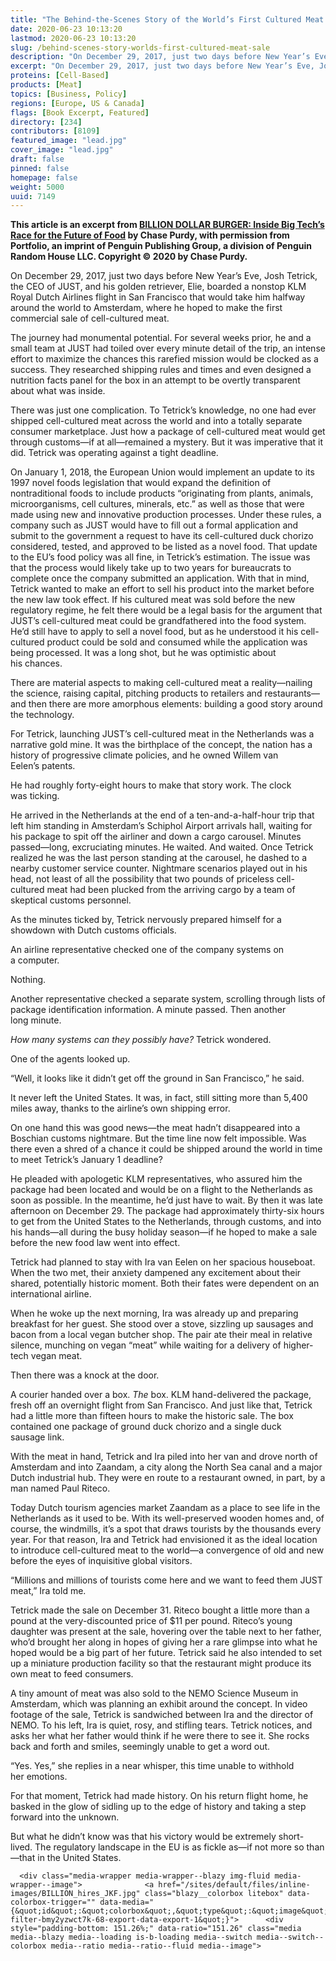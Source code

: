 ```yaml
---
title: "The Behind-the-Scenes Story of the World’s First Cultured Meat Sale"
date: 2020-06-23 10:13:20
lastmod: 2020-06-23 10:13:20
slug: /behind-scenes-story-worlds-first-cultured-meat-sale
description: "On December 29, 2017, just two days before New Year’s Eve, Josh Tetrick, the CEO of JUST, and his golden retriever, Elie, boarded a nonstop KLM Royal Dutch Airlines flight in San Francisco that would take him halfway around the world to Amsterdam, where he hoped to make the first commercial sale of cell-cultured meat. This article is an excerpt from BILLION DOLLAR BURGER: Inside Big Tech’s Race for the Future of Food by Chase Purdy, with permission from Portfolio, an imprint of Penguin Publishing Group, a division of Penguin Random House LLC. Copyright © 2020 by Chase Purdy."
excerpt: "On December 29, 2017, just two days before New Year’s Eve, Josh Tetrick, the CEO of JUST, and his golden retriever, Elie, boarded a nonstop KLM Royal Dutch Airlines flight in San Francisco that would take him halfway around the world to Amsterdam, where he hoped to make the first commercial sale of cell-cultured meat. This article is an excerpt from BILLION DOLLAR BURGER: Inside Big Tech’s Race for the Future of Food by Chase Purdy, with permission from Portfolio, an imprint of Penguin Publishing Group, a division of Penguin Random House LLC. Copyright © 2020 by Chase Purdy."
proteins: [Cell-Based]
products: [Meat]
topics: [Business, Policy]
regions: [Europe, US & Canada]
flags: [Book Excerpt, Featured]
directory: [234]
contributors: [8109]
featured_image: "lead.jpg"
cover_image: "lead.jpg"
draft: false
pinned: false
homepage: false
weight: 5000
uuid: 7149
---
```

<p><strong>This article is an excerpt from <a href="https://www.penguinrandomhouse.com/books/576770/billion-dollar-burger-by-chase-purdy/" target="_blank">BILLION DOLLAR BURGER: Inside Big Tech’s Race for the Future of Food</a> by Chase Purdy, with permission from Portfolio, an imprint of Penguin Publishing Group, a division of Penguin Random House LLC. Copyright © 2020 by Chase Purdy.</strong></p>

<p>On December 29, 2017, just two days before New Year’s Eve, Josh Tetrick, the CEO of JUST, and his golden retriever, Elie, boarded a nonstop KLM Royal Dutch Airlines flight in San Francisco that would take him halfway around the world to Amsterdam, where he hoped to make the first commercial sale of cell-cultured meat.</p>

<p>The journey had monumental potential. For several weeks prior, he and a small team at JUST had toiled over every minute detail of the trip, an intense effort to maximize the chances this rarefied mission would be clocked as a success. They researched shipping rules and times and even designed a nutrition facts panel for the box in an attempt to be overtly transparent about what was inside.</p>

<p>There was just one complication. To Tetrick’s knowledge, no one had ever shipped cell-cultured meat across the world and into a totally separate consumer marketplace. Just how a package of cell-cultured meat would get through customs—if at all—remained a mystery. But it was imperative that it did. Tetrick was operating against a tight deadline.</p>

<p>On January 1, 2018, the European Union would implement an update to its 1997 novel foods legislation that would expand the definition of nontraditional foods to include products “originating from plants, animals, microorganisms, cell cultures, minerals, etc.” as well as those that were made using new and innovative production processes. Under these rules, a company such as JUST would have to fill out a formal application and submit to the government a request to have its cell-cultured duck chorizo considered, tested, and approved to be listed as a novel food. That update to the EU’s food policy was all fine, in Tetrick’s estimation. The issue was that the process would likely take up to two years for bureaucrats to complete once the company submitted an application. With that in mind, Tetrick wanted to make an effort to sell his product into the market before the new law took effect. If his cultured meat was sold before the new regulatory regime, he felt there would be a legal basis for the argument that JUST’s cell-cultured meat could be grandfathered into the food system. He’d still have to apply to sell a novel food, but as he understood it his cell-cultured product could be sold and consumed while the application was being processed. It was a long shot, but he was optimistic about his chances.</p>

<p>There are material aspects to making cell-cultured meat a reality—nailing the science, raising capital, pitching products to retailers and restaurants—and then there are more amorphous elements: building a good story around the technology.</p>

<p>For Tetrick, launching JUST’s cell-cultured meat in the Netherlands was a narrative gold mine. It was the birthplace of the concept, the nation has a history of progressive climate policies, and he owned Willem van Eelen’s patents.</p>

<p>He had roughly forty-eight hours to make that story work. The clock was ticking.</p>

<p>He arrived in the Netherlands at the end of a ten-and-a-half-hour trip that left him standing in Amsterdam’s Schiphol Airport arrivals hall, waiting for his package to spit off the airliner and down a cargo carousel. Minutes passed—long, excruciating minutes. He waited. And waited. Once Tetrick realized he was the last person standing at the carousel, he dashed to a nearby customer service counter. Nightmare scenarios played out in his head, not least of all the possibility that two pounds of priceless cell-cultured meat had been plucked from the arriving cargo by a team of skeptical customs personnel.</p>

<p>As the minutes ticked by, Tetrick nervously prepared himself for a showdown with Dutch customs officials.</p>

<p>An airline representative checked one of the company systems on a computer.</p>

<p>Nothing.</p>

<p>Another representative checked a separate system, scrolling through lists of package identification information. A minute passed. Then another long minute.</p>

<p><em>How many systems can they possibly have?</em> Tetrick wondered.</p>

<p>One of the agents looked up.</p>

<p>“Well, it looks like it didn’t get off the ground in San Francisco,” he said.</p>

<p>It never left the United States. It was, in fact, still sitting more than 5,400 miles away, thanks to the airline’s own shipping error.</p>

<p>On one hand this was good news—the meat hadn’t disappeared into a Boschian customs nightmare. But the time line now felt impossible. Was there even a shred of a chance it could be shipped around the world in time to meet Tetrick’s January 1 deadline?</p>

<p>He pleaded with apologetic KLM representatives, who assured him the package had been located and would be on a flight to the Netherlands as soon as possible. In the meantime, he’d just have to wait. By then it was late afternoon on December 29. The package had approximately thirty-six hours to get from the United States to the Netherlands, through customs, and into his hands—all during the busy holiday season—if he hoped to make a sale before the new food law went into effect.</p>

<p>Tetrick had planned to stay with Ira van Eelen on her spacious houseboat. When the two met, their anxiety dampened any excitement about their shared, potentially historic moment. Both their fates were dependent on an international airline.</p>

<p>When he woke up the next morning, Ira was already up and preparing breakfast for her guest. She stood over a stove, sizzling up sausages and bacon from a local vegan butcher shop. The pair ate their meal in relative silence, munching on vegan “meat” while waiting for a delivery of higher-tech vegan meat.</p>

<p>Then there was a knock at the door.</p>

<p>A courier handed over a box. <em>The</em> box. KLM hand-delivered the package, fresh off an overnight flight from San Francisco. And just like that, Tetrick had a little more than fifteen hours to make the historic sale. The box contained one package of ground duck chorizo and a single duck sausage link.</p>

<p>With the meat in hand, Tetrick and Ira piled into her van and drove north of Amsterdam and into Zaandam, a city along the North Sea canal and a major Dutch industrial hub. They were en route to a restaurant owned, in part, by a man named Paul Riteco.</p>

<p>Today Dutch tourism agencies market Zaandam as a place to see life in the Netherlands as it used to be. With its well-preserved wooden homes and, of course, the windmills, it’s a spot that draws tourists by the thousands every year. For that reason, Ira and Tetrick had envisioned it as the ideal location to introduce cell-cultured meat to the world—a convergence of old and new before the eyes of inquisitive global visitors.</p>

<p>“Millions and millions of tourists come here and we want to feed them JUST meat,” Ira told me.</p>

<p>Tetrick made the sale on December 31. Riteco bought a little more than a pound at the very-discounted price of $11 per pound. Riteco’s young daughter was present at the sale, hovering over the table next to her father, who’d brought her along in hopes of giving her a rare glimpse into what he hoped would be a big part of her future. Tetrick said he also intended to set up a miniature production facility so that the restaurant might produce its own meat to feed consumers.</p>

<p>A tiny amount of meat was also sold to the NEMO Science Museum in Amsterdam, which was planning an exhibit around the concept. In video footage of the sale, Tetrick is sandwiched between Ira and the director of NEMO. To his left, Ira is quiet, rosy, and stifling tears. Tetrick notices, and asks her what her father would think if he were there to see it. She rocks back and forth and smiles, seemingly unable to get a word out.</p>

<p>“Yes. Yes,” she replies in a near whisper, this time unable to withhold her emotions.</p>

<p>For that moment, Tetrick had made history. On his return flight home, he basked in the glow of sidling up to the edge of history and taking a step forward into the unknown.</p>

<p>But what he didn’t know was that his victory would be extremely short-lived. The regulatory landscape in the EU is as fickle as—if not more so than—that in the United States.</p>

<p>




      <div class="media-wrapper media-wrapper--blazy img-fluid media-wrapper--image">              <a href="/sites/default/files/inline-images/BILLION_hires_JKF.jpg" class="blazy__colorbox litebox" data-colorbox-trigger="" data-media="{&quot;id&quot;:&quot;colorbox&quot;,&quot;type&quot;:&quot;image&quot;,&quot;width&quot;:1836,&quot;height&quot;:2777,&quot;rel&quot;:&quot;blazy-filter-bmy2yzwct7k-68-export-data-export-1&quot;}">      <div style="padding-bottom: 151.26%;" data-ratio="151.26" class="media media--blazy media--loading is-b-loading media--switch media--switch--colorbox media--ratio media--ratio--fluid media--image">
<img alt="Billion Dollar Burger cover" title="BILLION_hires_JKF.jpg" class="media__image media__element b-lazy img-fluid" data-entity-uuid="0ca36782-5500-45fe-9bd1-79f2d3b327f6" data-src="/sites/default/files/styles/1200x900_4_3/public/inline-images/BILLION_hires_JKF.jpg?itok=PLHn7Qci" src="data:image/svg+xml;charset=utf-8,%3Csvg%20xmlns%3D'http%3A%2F%2Fwww.w3.org%2F2000%2Fsvg'%20viewBox%3D'0%200%20595%20900'%2F%3E" width="595" height="900" loading="lazy" typeof="foaf:Image" />
        <span class="media__icon media__icon--litebox"></span></div>
  </a>

                
          </div>  
  
</p>
